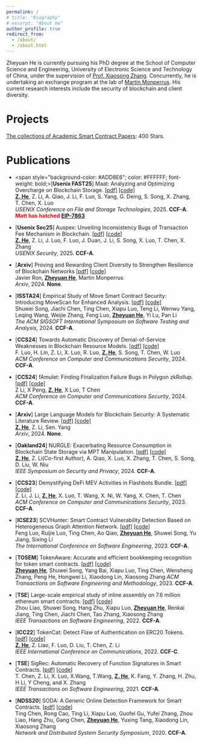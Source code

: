 ```yaml
---
permalink: /
# title: "Biography"
# excerpt: "About me"
author_profile: true
redirect_from: 
  - /about/
  - /about.html
---
```


Zheyuan He is currently pursuing his PhD degree at the School of Computer Science and Engineering, University of Electronic Science and Technology of China, under the supervision of [Prof. Xiaosong Zhang](https://faculty.uestc.edu.cn/zhangxiaosong/en/index.htm). Concurrently, he is undertaking an exchange program at the lab of [Martin Monperrus](https://www.monperrus.net/martin/). His current research interests include the security of blockchain and client diversity.


Projects
======
[The collections of Academic Smart Contract Papers](https://github.com/hzysvilla/Academic_Smart_Contract_Papers): 400 Stars.

Publications
======

* <span style="background-color: #ADD8E6"; color: #FFFFFF; font-weight: bold;>[**Usenix FAST25**]</span> Maat: Analyzing and Optimizing Overcharge on Blockchain Storage.
[[pdf]]()
[[code]]() <br>
<u><b>Z. He</b></u>, Z. Li, A. Qiao, J. Li, F. Luo, S. Yang, G. Deing, S. Song, X. Zhang, T. Chen, X. Luo<br>
<i>USENIX Conference on File and Storage Technologies</i>, 2025. <b>CCF-A</b>.<br>
<span style="color:red; font-weight:bold;">Matt has hatched [EIP-7863](https://github.com/ethereum/EIPs/blob/master/EIPS/eip-7863.md)</span><br>


* [**Usenix Sec25**] Auspex: Unveiling Inconsistency Bugs of Transaction Fee Mechanism in Blockchain.
[[pdf]]()
[[code]]() <br>
<u><b>Z. He</b></u>, Z. Li, J. Luo, F. Luo, J. Duan, J. Li, S. Song, X. Luo, T. Chen, X. Zhang<br>
<i>USENIX Security</i>, 2025. <b>CCF-A</b>.

* [**Arxiv**] Proving and Rewarding Client Diversity to Strengthen Resilience of Blockchain Networks
[[pdf]](https://arxiv.org/pdf/2411.18401.pdf)
[[code]]() <br>
Javier Ron, <u><b>Zheyuan He</b></u>, Martin Monperrus<br>
<i>Arxiv</i>, 2024. <b>None</b>.

* [**ISSTA24**] Empirical Study of Move Smart Contract Security: Introducing MoveScan for Enhanced Analysis.
[[pdf]]()
[[code]]() <br>
Shuwei Song, Jiachi Chen, Ting Chen, Xiapu Luo, Teng Li, Wenwu Yang, Leqing Wang, Weijie Zhang, Feng Luo, <u><b>Zheyuan He</b></u>, Yi Lu, Pan Li<br>
<i>The ACM SIGSOFT International Symposium on Software Testing and Analysis</i>, 2024. <b>CCF-A</b>.

* [**CCS24**] Towards Automatic Discovery of Denial-of-Service Weaknesses in Blockchain Resource Models.
[[pdf]](https://ffeng-luo.github.io/papers/ccs24.pdf)
[[code]]() <br>
F. Luo, H. Lin, Z. Li, X. Luo, R. Luo, <u><b>Z. He</b></u>, S. Song, T. Chen, W. Luo<br>
<i>ACM Conference on Computer and Communications Security</i>, 2024. <b>CCF-A</b>.

* [**CCS24**] fAmulet: Finding Finalization Failure Bugs in Polygon zkRollup.
[[pdf]](https://arxiv.org/pdf/2410.12210)
[[code]]() <br>
Z Li, X Peng, <u><b>Z. He</b></u>, X Luo, T Chen<br>
<i>ACM Conference on Computer and Communications Security</i>, 2024. <b>CCF-A</b>.

* [**Arxiv**] Large Language Models for Blockchain Security: A Systematic Literature Review.
[[pdf]](https://arxiv.org/pdf/2403.14280.pdf)
[[code]]() <br>
<u><b>Z. He</b></u>, Z. Li, Sen. Yang<br>
<i>Arxiv</i>, 2024. <b>None</b>.

*  [**Oakland24**] NURGLE: Exacerbating Resource Consumption in Blockchain State Storage via MPT Manipulation. 
[[pdf]](https://csdl-downloads.ieeecomputer.org/proceedings/sp/2024/3130/00/313000a125.pdf)
[[code]]() <br>
<u><b>Z. He</b></u>, Z. Li(Co-first Author), A. Qiao, X. Luo, X. Zhang, T. Chen, S. Song, D. Liu, W. Niu<br>
<i>IEEE Symposium on Security and Privacy</i>, 2024. <b>CCF-A</b>.

* [**CCS23**] Demystifying DeFi MEV Activities in Flashbots Bundle. 
[[pdf]](https://zzzihao-li.github.io/papers/CCS23_Bundle_MEV_full_version.pdf)
[[code]]() <br>
Z. Li, J. Li, <u><b>Z. He</b></u>, X. Luo, T. Wang, X. Ni, W. Yang, X. Chen, T. Chen<br>
<i>ACM Conference on Computer and Communications Security</i>, 2023. <b>CCF-A</b>.

* [**ICSE23**] SCVHunter: Smart Contract Vulnerability Detection Based on Heterogeneous Graph Attention Network. 
[[pdf]]()
[[code]]() <br>
Feng Luo, Ruijie Luo, Ting Chen, Ao Qiao, <u><b>Zheyuan He</b></u>, Shuwei Song, Yu Jiang, Sixing Li<br>
<i>The International Conference on Software Engineering</i>, 2023. <b>CCF-A</b>.

* [**TOSEM**] TokenAware: Accurate and efficient bookkeeping recognition for token smart contracts. 
[[pdf]](https://web.archive.org/web/20220831142046id_/https://dl.acm.org/doi/pdf/10.1145/3560263)
[[code]](https://github.com/hzysvilla/TokenAware_TOSEM23) <br>
<u><b>Zheyuan He</b></u>, Shuwei Song, Yang Bai, Xiapu Luo, Ting Chen, Wensheng Zhang, Peng He, Hongwei Li, Xiaodong Lin, Xiaosong Zhang
<i>ACM Transactions on Software Engineering and Methodology</i>, 2023. <b>CCF-A</b>.

* [**TSE**] Large-scale empirical study of inline assembly on 7.6 million ethereum smart contracts. 
[[pdf]](https://drive.google.com/file/d/111l8_vf7Gt7RxygjuBM8WQWLTQL700jY/view)
[[code]]() <br>
Zhou Liao, Shuwei Song, Hang Zhu, Xiapu Luo, <u><b>Zheyuan He</b></u>, Renkai Jiang, Ting Chen, Jiachi Chen, Tao Zhang, Xiaosong Zhang<br>
<i>IEEE Transactions on Software Engineering</i>, 2022. <b>CCF-A</b>.

* [**ICC22**] TokenCat: Detect Flaw of Authentication on ERC20 Tokens. 
[[pdf]](https://github.com/hzysvilla/TokenCat_ICC22/blob/main/TokenCat_paper.pdf)
[[code]](https://github.com/hzysvilla/TokenCat_ICC22) <br>
<u><b>Z. He</b></u>, Z. Liao, F. Luo, D. Liu, T. Chen, Z. Li<br>
<i>IEEE International Conference on Communications</i>, 2022. <b>CCF-C</b>.

* [**TSE**] SigRec: Automatic Recovery of Function Signatures in Smart Contracts. 
[[pdf]](https://www4.comp.polyu.edu.hk/~csxluo/SigRec.pdf)
[[code]]() <br>
T. Chen, Z. Li, X. Luo, X.Wang, T.Wang, <u><b>Z. He</b></u>, K. Fang, Y. Zhang, H. Zhu, H Li, Y Cheng, and X. Zhang<br>
<i>IEEE Transactions on Software Engineering</i>, 2021. <b>CCF-A</b>.

* [**NDSS20**] SODA: A Generic Online Detection Framework for Smart Contracts. 
[[pdf]](https://www4.comp.polyu.edu.hk/~csxluo/SODA.pdf)
[[code]](https://github.com/pandabox-dev/SODA) <br>
Ting Chen, Rong Cao, Ting Li, Xiapu Luo, Guofei Gu, Yufei Zhang, Zhou Liao, Hang Zhu, Gang Chen, <u><b>Zheyuan He</b></u>, Yuxing Tang, Xiaodong Lin, Xiaosong Zhang<br>
<i>Network and Distributed System Security Symposium</i>, 2020. <b>CCF-A</b>.

